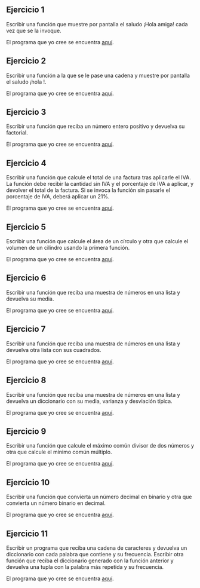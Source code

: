 Ejercicio 1
-----------

Escribir una función que muestre por pantalla el saludo ¡Hola amiga! cada vez que se la invoque.

El programa que yo cree se encuentra [aquí](https://github.com/SyZeck/Ejercicios-de-Programacion-con-Python/tree/main/Funciones/Ejercicio%201).

Ejercicio 2
-----------

Escribir una función a la que se le pase una cadena <nombre> y muestre por pantalla el saludo ¡hola <nombre>!.

El programa que yo cree se encuentra [aquí](https://github.com/SyZeck/Ejercicios-de-Programacion-con-Python/tree/main/Funciones/Ejercicio%202).

Ejercicio 3
-----------

Escribir una función que reciba un número entero positivo y devuelva su factorial.

El programa que yo cree se encuentra [aquí](https://github.com/SyZeck/Ejercicios-de-Programacion-con-Python/tree/main/Funciones/Ejercicio%203).

Ejercicio 4
-----------

Escribir una función que calcule el total de una factura tras aplicarle el IVA. La función debe recibir la cantidad sin IVA y el porcentaje de IVA a aplicar, y devolver el total de la factura. Si se invoca la función sin pasarle el porcentaje de IVA, deberá aplicar un 21%.

El programa que yo cree se encuentra [aquí](https://github.com/SyZeck/Ejercicios-de-Programacion-con-Python/tree/main/Funciones/Ejercicio%204).

Ejercicio 5
-----------

Escribir una función que calcule el área de un círculo y otra que calcule el volumen de un cilindro usando la primera función.

El programa que yo cree se encuentra [aquí](https://github.com/SyZeck/Ejercicios-de-Programacion-con-Python/tree/main/Funciones/Ejercicio%205).

Ejercicio 6
-----------

Escribir una función que reciba una muestra de números en una lista y devuelva su media.

El programa que yo cree se encuentra [aquí]().

Ejercicio 7
-----------

Escribir una función que reciba una muestra de números en una lista y devuelva otra lista con sus cuadrados.

El programa que yo cree se encuentra [aquí]().

Ejercicio 8
-----------

Escribir una función que reciba una muestra de números en una lista y devuelva un diccionario con su media, varianza y desviación típica.

El programa que yo cree se encuentra [aquí]().

Ejercicio 9
-----------

Escribir una función que calcule el máximo común divisor de dos números y otra que calcule el mínimo común múltiplo.

El programa que yo cree se encuentra [aquí]().

Ejercicio 10
-----------

Escribir una función que convierta un número decimal en binario y otra que convierta un número binario en decimal.

El programa que yo cree se encuentra [aquí]().

Ejercicio 11
-----------

Escribir un programa que reciba una cadena de caracteres y devuelva un diccionario con cada palabra que contiene y su frecuencia. Escribir otra función que reciba el diccionario generado con la función anterior y devuelva una tupla con la palabra más repetida y su frecuencia.

El programa que yo cree se encuentra [aquí]().
